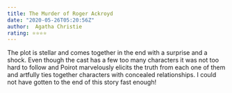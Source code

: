 ```yaml
---
title: The Murder of Roger Ackroyd
date: "2020-05-26T05:20:56Z"
author:  Agatha Christie
rating: ⭐⭐⭐⭐
---
```


<style>

</style>


The plot is stellar and comes together in the end with a surprise and a shock. Even though the cast has a few too many characters it was not too hard to follow and Poirot marvelously elicits the truth from each one of them and artfully ties together characters with concealed relationships. I could not have gotten to the end of this story fast enough!
